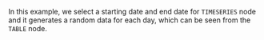In this example, we select a starting date and end date for `TIMESERIES` node and it generates a random data for each day, which can be seen from the `TABLE` node.